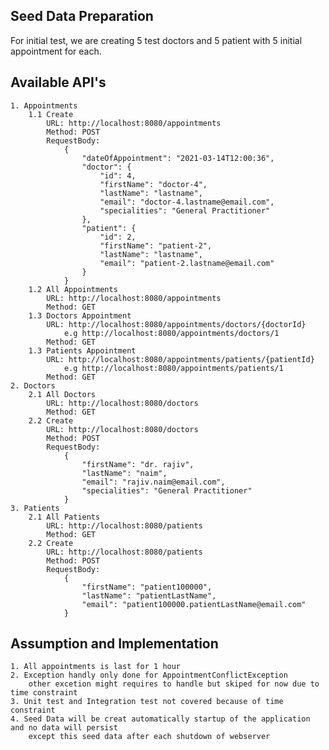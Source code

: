 ## Seed Data Preparation
For initial test, we are creating 5 test doctors and 5 patient with 5 initial appointment for each.

## Available API's
    1. Appointments
        1.1 Create
            URL: http://localhost:8080/appointments
            Method: POST
            RequestBody:
                {
                    "dateOfAppointment": "2021-03-14T12:00:36",
                    "doctor": {
                        "id": 4,
                        "firstName": "doctor-4",
                        "lastName": "lastname",
                        "email": "doctor-4.lastname@email.com",
                        "specialities": "General Practitioner"
                    },
                    "patient": {
                        "id": 2,
                        "firstName": "patient-2",
                        "lastName": "lastname",
                        "email": "patient-2.lastname@email.com"
                    }
                }
        1.2 All Appointments
            URL: http://localhost:8080/appointments
            Method: GET
        1.3 Doctors Appointment
            URL: http://localhost:8080/appointments/doctors/{doctorId}
                e.g http://localhost:8080/appointments/doctors/1
            Method: GET
        1.3 Patients Appointment
            URL: http://localhost:8080/appointments/patients/{patientId}
                e.g http://localhost:8080/appointments/patients/1
            Method: GET
    2. Doctors
        2.1 All Doctors
            URL: http://localhost:8080/doctors
            Method: GET
        2.2 Create
            URL: http://localhost:8080/doctors
            Method: POST
            RequestBody:
                {
                    "firstName": "dr. rajiv",
                    "lastName": "naim",
                    "email": "rajiv.naim@email.com",
                    "specialities": "General Practitioner"
                }
    3. Patients
        2.1 All Patients
            URL: http://localhost:8080/patients
            Method: GET
        2.2 Create
            URL: http://localhost:8080/patients
            Method: POST
            RequestBody:
                {
                    "firstName": "patient100000",
                    "lastName": "patientLastName",
                    "email": "patient100000.patientLastName@email.com"
                }

## Assumption and Implementation
    1. All appointments is last for 1 hour
    2. Exception handly only done for AppointmentConflictException
        other excetion might requires to handle but skiped for now due to time constraint
    3. Unit test and Integration test not covered because of time constraint
    4. Seed Data will be creat automatically startup of the application and no data will persist 
        except this seed data after each shutdown of webserver
